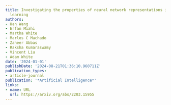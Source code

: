 ```yaml
---
title: Investigating the properties of neural network representations in reinforcement
  learning
authors:
- Han Wang
- Erfan Miahi
- Martha White
- Marlos C Machado
- Zaheer Abbas
- Raksha Kumaraswamy
- Vincent Liu
- Adam White
date: '2024-01-01'
publishDate: '2024-08-21T01:36:10.960711Z'
publication_types:
- article-journal
publication: '*Artificial Intelligence*'
links:
- name: URL
  url: https://arxiv.org/abs/2203.15955
---
```

